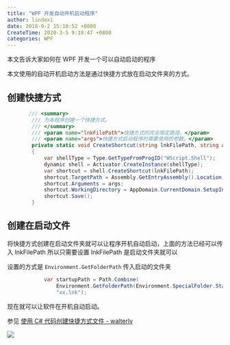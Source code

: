```yaml
---
title: "WPF 开发自动开机启动程序"
author: lindexi
date: 2018-9-2 15:10:52 +0800
CreateTime: 2020-3-5 9:18:47 +0800
categories: WPF
---
```


本文告诉大家如何在 WPF 开发一个可以自动启动的程序

<!--more-->


<!-- csdn -->

本文使用的自动开机启动方法是通过快捷方式放在启动文件夹的方式。

## 创建快捷方式

```csharp
       /// <summary>
        /// 为本程序创建一个快捷方式。
        /// </summary>
        /// <param name="lnkFilePath">快捷方式的完全限定路径。</param>
        /// <param name="args">快捷方式启动程序时需要使用的参数。</param>
        private static void CreateShortcut(string lnkFilePath, string args)
        {
            var shellType = Type.GetTypeFromProgID("WScript.Shell");
            dynamic shell = Activator.CreateInstance(shellType);
            var shortcut = shell.CreateShortcut(lnkFilePath);
            shortcut.TargetPath = Assembly.GetEntryAssembly().Location;
            shortcut.Arguments = args;
            shortcut.WorkingDirectory = AppDomain.CurrentDomain.SetupInformation.ApplicationBase;
            shortcut.Save();
        }
```

## 创建在启动文件

将快捷方式创建在启动文件夹就可以让程序开机自动启动，上面的方法已经可以传入 lnkFilePath 所以只需要设置 lnkFilePath 是启动文件夹就可以

设置的方式是 `Environment.GetFolderPath` 传入启动的文件夹

```csharp
            var startupPath = Path.Combine(
                Environment.GetFolderPath(Environment.SpecialFolder.Startup),
                "xx.lnk");
```

现在就可以让软件在开机自动启动。

参见 [使用 C# 代码创建快捷方式文件 - walterlv](https://walterlv.com/post/create-shortcut-file-using-csharp.html )

![](https://i.loli.net/2018/09/02/5b8b8a8e69248.jpg)

